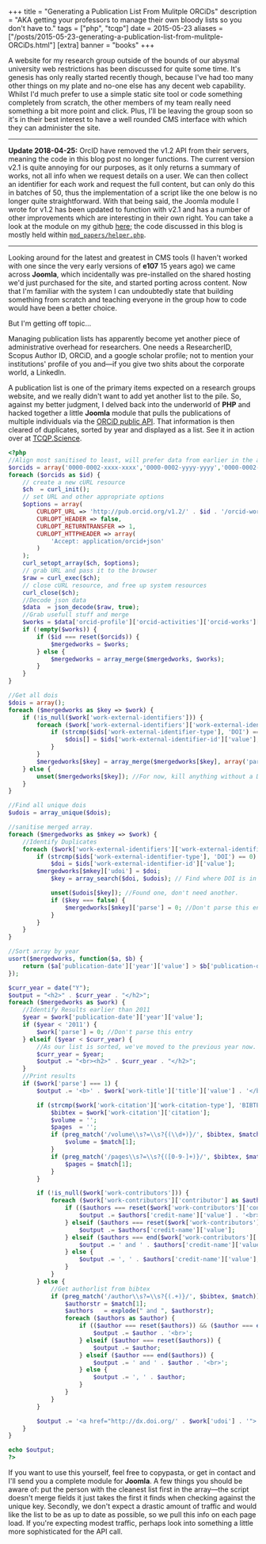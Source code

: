 +++
title = "Generating a Publication List From Mulitple ORCiDs"
description = "AKA getting your professors to manage their own bloody lists so you don't have to."
tags = ["php", "tcqp"]
date = 2015-05-23
aliases = ["/posts/2015-05-23-generating-a-publication-list-from-mulitple-ORCiDs.html"]
[extra]
banner = "books"
+++

A website for my research group outside of the bounds of our abysmal university web restrictions has been discussed for quite some time. It's genesis has only really started recently though, because I've had too many other things on my plate and no-one else has any decent web capability. Whilst I'd much prefer to use a simple static site tool or code something completely from scratch, the other members of my team really need something a bit more point and click. Plus, I'll be leaving the group soon so it's in their best interest to have a well rounded CMS interface with which they can administer the site.

<!-- more -->

---

**Update 2018-04-25:** OrcID have removed the v1.2 API from their servers, meaning the code in this blog post no longer functions.
The current version v2.1 is quite annoying for our purposes, as it only returns a summary of works, not all info when we request details on a user.
We can then collect an identifier for each work and request the full content, but can only do this in batches of 50, thus the implementation of a script like the one below is no longer quite straightforward.
With that being said, the Joomla module I wrote for v1.2 has been updated to function with v2.1 and has a number of other improvements which are interesting in their own right.
You can take a look at the module on my github [here](https://github.com/Libbum/joomla-papers); the code discussed in this blog is mostly held within [`mod_papers/helper.php`](https://github.com/Libbum/joomla-papers/blob/master/mod_papers/helper.php).

---

Looking around for the latest and greatest in CMS tools (I haven't worked with one since the very early versions of **e107** 15 years ago) we came across **Joomla**, which incidentally was pre-installed on the shared hosting we'd just purchased for the site, and started porting across content. Now that I'm familiar with the system I can undoubtedly state that building something from scratch and teaching everyone in the group how to code would have been a better choice.

But I'm getting off topic&hellip;

Managing publication lists has apparently become yet another piece of administrative overhead for researchers. One needs a ResearcherID, Scopus Author ID, ORCiD, and a google scholar profile; not to mention your institutions' profile of you and—if you give two shits about the corporate world, a LinkedIn.

A publication list is one of the primary items expected on a research groups website, and we really didn't want to add yet another list to the pile. So, against my better judgment, I delved back into the underworld of **PHP** and hacked together a little **Joomla** module that pulls the publications of multiple individuals via the [ORCiD public API]. That information is then cleared of duplicates, sorted by year and displayed as a list. See it in action over at [TCQP.Science].

```php
<?php
//Align most sanitised to least, will prefer data from earlier in the array.
$orcids = array('0000-0002-xxxx-xxxx','0000-0002-yyyy-yyyy','0000-0002-zzzz-zzzz');
foreach ($orcids as $id) {
    // create a new cURL resource
    $ch  = curl_init();
    // set URL and other appropriate options
    $options = array(
        CURLOPT_URL => 'http://pub.orcid.org/v1.2/' . $id . '/orcid-works',
        CURLOPT_HEADER => false,
        CURLOPT_RETURNTRANSFER => 1,
        CURLOPT_HTTPHEADER => array(
            'Accept: application/orcid+json'
        )
    );
    curl_setopt_array($ch, $options);
    // grab URL and pass it to the browser
    $raw = curl_exec($ch);
    // close cURL resource, and free up system resources
    curl_close($ch);
    //Decode json data
    $data  = json_decode($raw, true);
    //Grab usefull stuff and merge
    $works = $data['orcid-profile']['orcid-activities']['orcid-works']['orcid-work'];
    if (!empty($works)) {
        if ($id === reset($orcids)) {
            $mergedworks = $works;
        } else {
            $mergedworks = array_merge($mergedworks, $works);
        }
    }
}

//Get all dois
$dois = array();
foreach ($mergedworks as $key => $work) {
    if (!is_null($work['work-external-identifiers'])) {
        foreach ($work['work-external-identifiers']['work-external-identifier'] as $ids) {
            if (strcmp($ids['work-external-identifier-type'], 'DOI') == 0) {
                $dois[] = $ids['work-external-identifier-id']['value'];
            }
        }
        $mergedworks[$key] = array_merge($mergedworks[$key], array('parse'=>1,'udoi'=>'')); //Build a parse check field. Parse by default, set to zero if there's an issue.
    } else {
        unset($mergedworks[$key]); //For now, kill anything without a DOI.
    }
}

//Find all unique dois
$udois = array_unique($dois);

//sanitise merged array.
foreach ($mergedworks as $mkey => $work) {
    //Identify Duplicates
    foreach ($work['work-external-identifiers']['work-external-identifier'] as $ids) {
        if (strcmp($ids['work-external-identifier-type'], 'DOI') == 0) {
            $doi = $ids['work-external-identifier-id']['value'];
        $mergedworks[$mkey]['udoi'] = $doi;
            $key = array_search($doi, $udois); // Find where DOI is in the unique list

            unset($udois[$key]); //Found one, don't need another.
            if ($key === false) {
                $mergedworks[$mkey]['parse'] = 0; //Don't parse this entry
            }
        }
    }
}

//Sort array by year
usort($mergedworks, function($a, $b) {
    return ($a['publication-date']['year']['value'] > $b['publication-date']['year']['value']) ? -1 : 1;
});

$curr_year = date("Y");
$output = "<h2>" . $curr_year . "</h2>";
foreach ($mergedworks as $work) {
    //Identify Results earlier than 2011
    $year = $work['publication-date']['year']['value'];
    if ($year < '2011') {
        $work['parse'] = 0; //Don't parse this entry
    } elseif ($year < $curr_year) {
        //As our list is sorted, we've moved to the previous year now. Separate the results.
        $curr_year = $year;
        $output .= "<br><h2>" . $curr_year . "</h2>";
    }
    //Print results
    if ($work['parse'] === 1) {
        $output .= '<b>' . $work['work-title']['title']['value'] . '</b><br>';

        if (strcmp($work['work-citation']['work-citation-type'], 'BIBTEX') == 0) {
            $bibtex = $work['work-citation']['citation'];
            $volume = '';
            $pages  = '';
            if (preg_match('/volume\\s?=\\s?{(\\d+)}/', $bibtex, $match)) {
                $volume = $match[1];
            }
            if (preg_match('/pages\\s?=\\s?{([0-9-]+)}/', $bibtex, $match)) {
                $pages = $match[1];
            }
        }

        if (!is_null($work['work-contributors'])) {
            foreach ($work['work-contributors']['contributor'] as $authors) {
                if (($authors === reset($work['work-contributors']['contributor'])) && ($authors === end($work['work-contributors']['contributor']))) {
                    $output .= $authors['credit-name']['value'] . '<br>';
                } elseif ($authors === reset($work['work-contributors']['contributor'])) {
                    $output .= $authors['credit-name']['value'];
                } elseif ($authors === end($work['work-contributors']['contributor'])) {
                    $output .= ' and ' . $authors['credit-name']['value'] . '<br>';
                } else {
                    $output .= ', ' . $authors['credit-name']['value'];
                }
            }
        } else {
            //Get authorlist from bibtex
            if (preg_match('/author\\s?=\\s?{(.+)}/', $bibtex, $match)) {
                $authorstr = $match[1];
                $authors   = explode(" and ", $authorstr);
                foreach ($authors as $author) {
                    if (($author === reset($authors)) && ($author === end($authors))) {
                        $output .= $author . '<br>';
                    } elseif ($author === reset($authors)) {
                        $output .= $author;
                    } elseif ($author === end($authors)) {
                        $output .= ' and ' . $author . '<br>';
                    } else {
                        $output .= ', ' . $author;
                    }
                }
            }
        }

        $output .= '<a href="http://dx.doi.org/' . $work['udoi'] . '">' . $work['journal-title']['value'] . ' <b>' . $volume . '</b> ' . $pages . ' (' . $work['publication-date']['year']['value'] . ')</a><br>';
    }
}

echo $output;
?>
```

If you want to use this yourself, feel free to copypasta, or get in contact and I'll send you a complete module for **Joomla**. A few things you should be aware of: put the person with the cleanest list first in the array—the script doesn't merge fields it just takes the first it finds when checking against the unique key. Secondly, we don't expect a drastic amount of traffic and would like the list to be as up to date as possible, so we pull this info on each page load. If you're expecting modest traffic, perhaps look into something a little more sophisticated for the API call.

  [ORCiD public API]: http://orcid.org/organizations/integrators/API
  [TCQP.Science]: http://tcqp.science/our-science/publication-list
